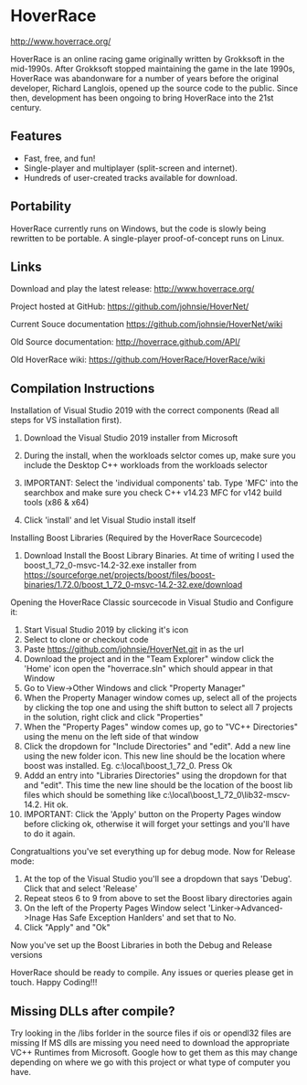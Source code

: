 HoverRace
=========

<http://www.hoverrace.org/>

HoverRace is an online racing game originally written by Grokksoft in the mid-1990s. After Grokksoft stopped maintaining the game in the late 1990s, HoverRace was abandonware for a number of years before the original developer, Richard Langlois, opened up the source code to the public. Since then, development has been ongoing to bring HoverRace into the 21st century.

Features
--------

 * Fast, free, and fun!
 * Single-player and multiplayer (split-screen and internet).
 * Hundreds of user-created tracks available for download.

Portability
-----------

HoverRace currently runs on Windows, but the code is slowly being rewritten to be portable.  A single-player proof-of-concept runs on Linux.

Links
-----

Download and play the latest release: <http://www.hoverrace.org/>

Project hosted at GitHub: <https://github.com/johnsie/HoverNet/>

Current Souce documentation <https://github.com/johnsie/HoverNet/wiki>

Old Source documentation: <http://hoverrace.github.com/API/>

Old HoverRace wiki: <https://github.com/HoverRace/HoverRace/wiki>


Compilation Instructions
-----------

Installation of Visual Studio 2019 with the correct components (Read all steps  for VS installation first). 

1. Download the Visual Studio 2019 installer from Microsoft

2. During the install, when the workloads selctor comes up, make sure you include the Desktop C++ workloads from the workloads selector

3. IMPORTANT: Select the 'individual components' tab. Type 'MFC' into the searchbox and make sure you check C++ v14.23 MFC for v142 build tools (x86 & x64) 

4. Click 'install' and let Visual Studio install itself


Installing Boost Libraries (Required by the HoverRace Sourcecode)

1. Download Install the Boost Library Binaries. At time of writing I used the boost_1_72_0-msvc-14.2-32.exe installer from https://sourceforge.net/projects/boost/files/boost-binaries/1.72.0/boost_1_72_0-msvc-14.2-32.exe/download


Opening the HoverRace Classic sourcecode in Visual Studio and Configure it:

1. Start Visual Studio 2019 by clicking it's icon
2. Select to clone or checkout code
3. Paste https://github.com/johnsie/HoverNet.git in as the url
4. Download the project and in the  "Team Explorer" window click the 'Home' icon open the "hoverrace.sln" which should appear in that Window 
5. Go to View->Other Windows and click "Property Manager"
6. When the Property Manager window comes up, select all of the projects by clicking the top one and using the shift button to select all 7 projects in the solution, right click and click "Properties"
7. When the "Property Pages" window comes up, go to "VC++ Directories" using the menu on the left side of that window
8. Click the dropdown for "Include Directories" and "edit". Add a new line using the new folder icon. This new line should be the location where boost was installed. Eg. c:\local\boost_1_72_0. Press Ok
9. Addd an entry into "Libraries Directories" using the dropdown for that and "edit". This time the new line should be the location of the boost lib files which should be something like c:\local\boost_1_72_0\lib32-mscv-14.2. Hit ok.
10. IMPORTANT: Click the 'Apply' button on the Property Pages window before clicking ok, otherwise it will forget your settings and you'll have to do it again.

Congratualtions you've set everything up for debug mode. Now for Release mode:

1. At the top of the Visual Studio you'll see a dropdown that says 'Debug'. Click that and select 'Release'
2. Repeat steos 6 to 9 from above to set the Boost libary directories again
3. On the left of the Property Pages Window select 'Linker->Advanced->Inage Has Safe Exception Hanlders' and set that to No.
4. Click "Apply" and "Ok"

Now you've set up the Boost Libraries in both the Debug and Release versions

HoverRace should be ready to compile. Any issues or queries please get in touch. Happy Coding!!!

Missing DLLs after compile?
---------------------
Try looking in the /libs forlder in the source files if ois or opendl32 files are missing
If MS dlls are missing you need need to download the appropriate VC++ Runtimes from Microsoft. Google how to get them as this may change depending on where we go with this project or what type of computer you have.
